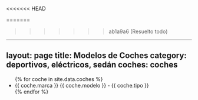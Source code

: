 <<<<<<< HEAD

=======
>>>>>>> ab1a9a6 (Resuelto todo)
---
layout: page
title: Modelos de Coches
category: deportivos, eléctricos, sedán
coches: coches
---

<ul>
  {% for coche in site.data.coches %}
    <li>
      {{ coche.marca }} {{ coche.modelo }} - {{ coche.tipo }}
    </li>
  {% endfor %}
</ul>
